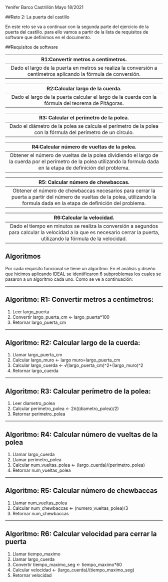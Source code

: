 Yenifer Barco Castrillón
Mayo 18/2021

##Reto 2: La puerta del castillo

En este reto se va a continuar con la segunda parte del ejercicio de la puerta del castillo. para ello vamos a partir de la lista de requisitos de software que definimos en el documento.

##Requisitos de software

 |R1:Convertir metros a centímetros. |
 | :-------------: |
|Dado el largo de la puerta en metros se realiza la conversión a centímetros aplicando la fórmula de conversión. |

 |R2:Calcular largo de la cuerda. |
 | :-------------: |
|Dado el largo de la puerta calcular el largo de la cuerda con la fórmula del teorema de Pitágoras. |

 |R3: Calcular el perímetro de la polea. |
 | :-------------: |
|Dado el diámetro de la polea se calcula el perímetro de la polea con la fórmula del perímetro de un circulo. |

 |R4:Calcular número de vueltas de la polea. |
 | :-------------: |
|Obtener el número de vueltas de la polea dividiendo el largo de la cuerda por el perímetro de la polea utilizando la formula dada en la etapa de definición del problema. |

 |R5: Calcular número de chewbaccas. |
 | :-------------: |
|Obtener el número de chewbaccas necesarios para cerrar la puerta a partir del número de vueltas de la polea, utilizando la formula dada en la etapa de definición del problema. |

 |R6:Calcular la velocidad. |
 | :-------------: |
|Dado el tiempo en minutos se realiza la conversión a segundos para calcular la velocidad a la que es necesario cerrar la puerta, utilizando la fórmula de la velocidad. |

## Algoritmos
Por cada requisito funcional se tiene un algoritmo. En el análisis y diseño que hicimos aplicando IDEAL se identificaron 6 subproblemas los cuales se pasaron a un algoritmo cada uno. Como se ve a continuación:

---
Algoritmo:	R1: Convertir metros a centímetros:
---
1.	Leer largo_puerta
2.	Convertir largo_puerta_cm ← largo_puerta*100
3.	Retornar largo_puerta_cm

---
Algoritmo:	R2: Calcular largo de la cuerda:
---
1.	Llamar largo_puerta_cm
2.	Calcular largo_muro ← largo muro=largo_puerta_cm
3.	Calcular largo_cuerda ← √(largo_puerta_cm)^2+(largo_muro)^2 
4.	Retornar largo_cuerda

---
Algoritmo:	R3: Calcular perímetro de la polea:
---
1.	Leer diametro_polea
2.	Calcular perimetro_polea ←  2π((diametro_polea)/2)
3.	Retornar perimetro_polea

---
Algoritmo:	R4: Calcular número de vueltas de la polea
---
1.	Llamar largo_cuerda
2.	Llamar perimetro_polea
3.	Calcular num_vueltas_polea ← (largo_cuerda)/(perimetro_polea)
4.	Retornar num_vueltas_polea

---
Algoritmo:	R5: Calcular número de chewbaccas
---
1.	Llamar num_vueltas_polea
2.	Calcular num_chewbaccas ← (numero_vueltas_polea)/3
3.	Retornar num_chewbaccas

---
Algoritmo:	R6: Calcular velocidad para cerrar la puerta
---
1.	Llamar tiempo_maximo
2.	Llamar largo_cuerda
3.	Convertir tiempo_maximo_seg ← tiempo_maximo*60
4.	Calcular velocidad ← (largo_cuerda)/(tiempo_maximo_seg)
5.	Retornar velocidad
